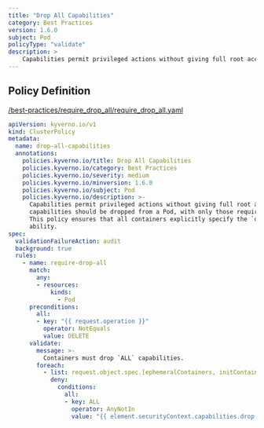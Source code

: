 ```yaml
---
title: "Drop All Capabilities"
category: Best Practices
version: 1.6.0
subject: Pod
policyType: "validate"
description: >
    Capabilities permit privileged actions without giving full root access. All capabilities should be dropped from a Pod, with only those required added back. This policy ensures that all containers explicitly specify the `drop: ["ALL"]` ability.      
---
```


## Policy Definition
<a href="https://github.com/JimBugwadia/kyverno-policies/raw/fix_annotations//best-practices/require_drop_all/require_drop_all.yaml" target="-blank">/best-practices/require_drop_all/require_drop_all.yaml</a>

```yaml
apiVersion: kyverno.io/v1
kind: ClusterPolicy
metadata:
  name: drop-all-capabilities
  annotations:
    policies.kyverno.io/title: Drop All Capabilities
    policies.kyverno.io/category: Best Practices
    policies.kyverno.io/severity: medium
    policies.kyverno.io/minversion: 1.6.0
    policies.kyverno.io/subject: Pod
    policies.kyverno.io/description: >-
      Capabilities permit privileged actions without giving full root access. All
      capabilities should be dropped from a Pod, with only those required added back.
      This policy ensures that all containers explicitly specify the `drop: ["ALL"]`
      ability.      
spec:
  validationFailureAction: audit
  background: true
  rules:
    - name: require-drop-all
      match:
        any:
        - resources:
            kinds:
              - Pod
      preconditions:
        all:
        - key: "{{ request.operation }}"
          operator: NotEquals
          value: DELETE
      validate:
        message: >-
          Containers must drop `ALL` capabilities.
        foreach:
          - list: request.object.spec.[ephemeralContainers, initContainers, containers][]
            deny:
              conditions:
                all:
                - key: ALL
                  operator: AnyNotIn
                  value: "{{ element.securityContext.capabilities.drop || '' }}"
```
